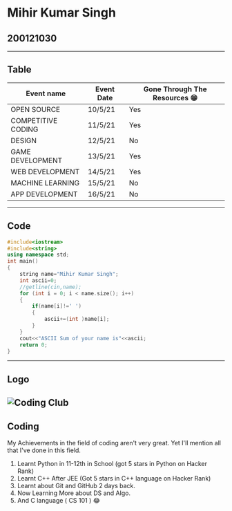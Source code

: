 # Mihir Kumar Singh
## 200121030
----------------------------------
## Table
| Event name      | Event Date    | Gone Through The Resources 😁|
|-----------------|---------------|-------------------------------|
| OPEN SOURCE     | 10/5/21       |  Yes |
| COMPETITIVE CODING| 11/5/21 | Yes
| DESIGN | 12/5/21 | No
| GAME DEVELOPMENT | 13/5/21 | Yes 
| WEB DEVELOPMENT | 14/5/21 | Yes
| MACHINE LEARNING | 15/5/21 | No
| APP DEVELOPMENT | 16/5/21 | No

---------------------------------------------

## Code
```C++
#include<iostream>
#include<string>
using namespace std;
int main()
{
    string name="Mihir Kumar Singh";
    int ascii=0;
    //getline(cin,name);
    for (int i = 0; i < name.size(); i++)
    {
        if(name[i]!=' ')
        {
            ascii+=(int )name[i];
        }
    }
    cout<<"ASCII Sum of your name is"<<ascii;
    return 0;
}
``` 
----------------------------------------------
## Logo
![Coding Club](https://github.com/codingiitg/open_source_submission/blob/main/coding-club%20logo.png)
---------------------------------------------
## Coding
My Achievements in the field of coding aren't very great. Yet I'll mention all that I've done in this field.
1. Learnt Python in 11-12th in School (got 5 stars in Python on Hacker Rank)
2. Learnt C++ After JEE (Got 5 stars in C++ language on Hacker Rank)
3. Learnt about Git and GitHub 2 days back.
0. Now Learning More about DS and Algo.
7. And C language ( CS 101 ) 😂

